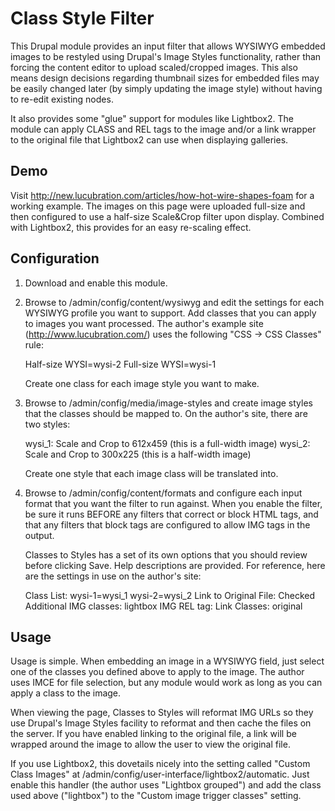 Class Style Filter
==================

This Drupal module provides an input filter that allows WYSIWYG embedded images
to be restyled using Drupal's Image Styles functionality, rather than forcing
the content editor to upload scaled/cropped images. This also means design
decisions regarding thumbnail sizes for embedded files may be easily changed
later (by simply updating the image style) without having to re-edit existing
nodes.

It also provides some "glue" support for modules like Lightbox2. The module
can apply CLASS and REL tags to the image and/or a link wrapper to the original
file that Lightbox2 can use when displaying galleries.

Demo
----
Visit http://new.lucubration.com/articles/how-hot-wire-shapes-foam for a
working example. The images on this page were uploaded full-size and then
configured to use a half-size Scale&Crop filter upon display. Combined with
Lightbox2, this provides for an easy re-scaling effect.

Configuration
-------------
1. Download and enable this module.

2. Browse to /admin/config/content/wysiwyg and edit the settings for each
   WYSIWYG profile you want to support. Add classes that you can apply to
   images you want processed. The author's example site
   (http://www.lucubration.com/) uses the following "CSS -> CSS Classes" rule:

     Half-size WYSI=wysi-2
     Full-size WYSI=wysi-1

   Create one class for each image style you want to make.

3. Browse to /admin/config/media/image-styles and create image styles that the
   classes should be mapped to. On the author's site, there are two styles:

     wysi_1: Scale and Crop to 612x459 (this is a full-width image)
     wysi_2: Scale and Crop to 300x225 (this is a half-width image)

   Create one style that each image class will be translated into.

4. Browse to /admin/config/content/formats and configure each input format that
   you want the filter to run against. When you enable the filter, be sure it
   runs BEFORE any filters that correct or block HTML tags, and that any filters
   that block tags are configured to allow IMG tags in the output.
   
   Classes to Styles has a set of its own options that you should review before
   clicking Save. Help descriptions are provided. For reference, here are the
   settings in use on the author's site:
   
    Class List:
    wysi-1=wysi_1
    wysi-2=wysi_2
    Link to Original File: Checked
    Additional IMG classes: lightbox
    IMG REL tag: <not set>
    Link Classes: original
     
Usage
-----
Usage is simple. When embedding an image in a WYSIWYG field, just select one of
the classes you defined above to apply to the image. The author uses IMCE
for file selection, but any module would work as long as you can apply a class
to the image.

When viewing the page, Classes to Styles will reformat IMG URLs so they use
Drupal's Image Styles facility to reformat and then cache the files on the
server. If you have enabled linking to the original file, a link will be wrapped
around the image to allow the user to view the original file.

If you use Lightbox2, this dovetails nicely into the setting called
"Custom Class Images" at /admin/config/user-interface/lightbox2/automatic.
Just enable this handler (the author uses "Lightbox grouped") and add the class
used above ("lightbox") to the "Custom image trigger classes" setting.
